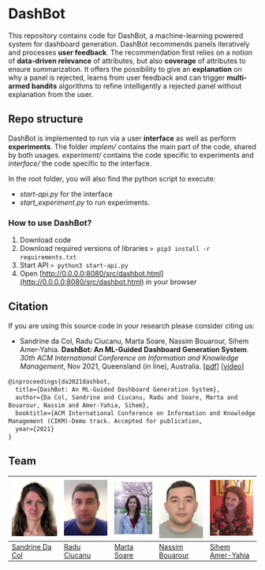 # DashBot

This repository contains code for DashBot, a machine-learning powered system for dashboard generation.
DashBot recommends panels iteratively and processes **user feedback**.
The recommendation first relies on a notion of **data-driven relevance** of attributes, but also **coverage** of attributes to ensure summarization.
It offers the possibility to give an **explanation** on why a panel is rejected, learns from user feedback and can trigger **multi-armed bandits** algorithms to refine intelligently a rejected panel without explanation from the user.

## Repo structure
DashBot is implemented to run via a user **interface** as well as perform **experiments**.
The folder *implem/* contains the main part of the code, shared by both usages.
*experiment/* contains the code specific to experiments and *interface/* the code specific to the interface.

In the root folder, you will also find the python script to execute:
* *start-api.py* for the interface
* *start_experiment.py* to run experiments.

### How to use DashBot?

1. Download code 
1. Download required versions of libraries
`> pip3 install -r requirements.txt`
1. Start API
`> python3 start-api.py`
1. Open [http://0.0.0.0:8080/src/dashbot.html](http://0.0.0.0:8080/src/dashbot.html) in your browser

## Citation

If you are using this source code in your research please consider citing us:

* Sandrine da Col, Radu Ciucanu, Marta Soare, Nassim Bouarour, Sihem Amer-Yahia. **DashBot: An
ML-Guided Dashboard Generation System**. *30th ACM International Conference on
Information and Knowledge Management*, Nov 2021, Queensland (in line), Australia. [[pdf](https://hal.archives-ouvertes.fr/hal-03379720/document)] [[video](https://youtu.be/iOtDOaIYVzk)]
```
@inproceedings{da2021dashbot,
  title={DashBot: An ML-Guided Dashboard Generation System},
  author={Da Col, Sandrine and Ciucanu, Radu and Soare, Marta and Bouarour, Nassim and Amer-Yahia, Sihem},
  booktitle={ACM International Conference on Information and Knowledge Management (CIKM)-Demo track. Accepted for publication,
  year={2021}
}
```

## Team



![sandrine](/interface/src/img/sandrine.jpg) | ![radu](/interface/src/img/radu.png) | ![marta](/interface/src/img/marta.jpg) | ![nassim](/interface/src/img/nassim.png) | ![sihem](/interface/src/img/sihem.jpg)
------------ | ------------- | ------------- | ------------- | -------------
[Sandrine Da Col](https://scholar.google.fr/citations?hl=fr&user=sbOKfl8AAAAJ) | [Radu Ciucanu](https://dl.acm.org/profile/81759010757) | [Marta Soare](https://lig-membres.imag.fr/soare/) | [Nassim Bouarour](http://www.gipsa-lab.grenoble-inp.fr/page_pro.php?vid=3886) | [Sihem Amer-Yahia](https://lig-membres.imag.fr/amery/)

